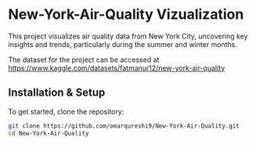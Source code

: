 # New-York-Air-Quality Vizualization
This project visualizes air quality data from New York City, uncovering key insights and trends, particularly during the summer and winter months.

The dataset for the project can be accessed at https://www.kaggle.com/datasets/fatmanur12/new-york-air-quality


## Installation & Setup

To get started, clone the repository:

```bash
git clone https://github.com/omarqureshi9/New-York-Air-Quality.git
cd New-York-Air-Quality
